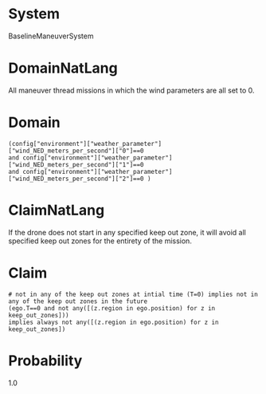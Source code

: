 # System
BaselineManeuverSystem

# DomainNatLang
All maneuver thread missions in which the wind parameters are all set to 0.

# Domain
```code
(config["environment"]["weather_parameter"]["wind_NED_meters_per_second"]["0"]==0
and config["environment"]["weather_parameter"]["wind_NED_meters_per_second"]["1"]==0
and config["environment"]["weather_parameter"]["wind_NED_meters_per_second"]["2"]==0 ) 
```

# ClaimNatLang
If the drone does not start in any specified keep out zone, it will avoid all specified keep out
zones for the entirety of the mission. 

# Claim
```code
# not in any of the keep out zones at intial time (T=0) implies not in any of the keep out zones in the future
(ego.T==0 and not any([(z.region in ego.position) for z in keep_out_zones]))
implies always not any([(z.region in ego.position) for z in keep_out_zones])
```

# Probability
1.0